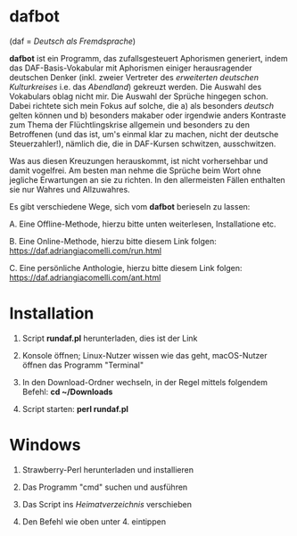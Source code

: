 # dafbot

(daf = *Deutsch als Fremdsprache*)

**dafbot** ist ein Programm, das zufallsgesteuert Aphorismen generiert, indem das DAF-Basis-Vokabular mit Aphorismen einiger herausragender deutschen Denker (inkl. zweier Vertreter des *erweiterten deutschen Kulturkreises* i.e. das *Abendland*) gekreuzt werden.
Die Auswahl des Vokabulars oblag nicht mir.
Die Auswahl der Sprüche hingegen schon. Dabei richtete sich mein Fokus auf solche, die a) als besonders *deutsch* gelten können und b) besonders makaber oder irgendwie anders Kontraste zum Thema der Flüchtlingskrise allgemein und besonders zu den Betroffenen (und das ist, um's einmal klar zu machen, nicht der deutsche Steuerzahler!), nämlich die, die in DAF-Kursen schwitzen, ausschwitzen.

Was aus diesen Kreuzungen herauskommt, ist nicht vorhersehbar und damit vogelfrei. Am besten man nehme die Sprüche beim Wort ohne jegliche Erwartungen an sie zu richten. In den allermeisten Fällen enthalten sie nur Wahres und Allzuwahres.

Es gibt verschiedene Wege, sich vom **dafbot** berieseln zu lassen:

A. Eine Offline-Methode, hierzu bitte unten weiterlesen, Installatione etc.

B. Eine Online-Methode, hierzu bitte diesem Link folgen: https://daf.adriangiacomelli.com/run.html

C. Eine persönliche Anthologie, hierzu bitte diesem Link folgen: https://daf.adriangiacomelli.com/ant.html

# Installation

1. Script **rundaf.pl** herunterladen, dies ist der Link

2. Konsole öffnen; Linux-Nutzer wissen wie das geht, macOS-Nutzer öffnen das Programm "Terminal"

3. In den Download-Ordner wechseln, in der Regel mittels folgendem Befehl: **cd ~/Downloads**

4. Script starten: **perl rundaf.pl**

# Windows

1. Strawberry-Perl herunterladen und installieren

2. Das Programm "cmd" suchen und ausführen

3. Das Script ins *Heimatverzeichnis* verschieben

4. Den Befehl wie oben unter 4. eintippen


